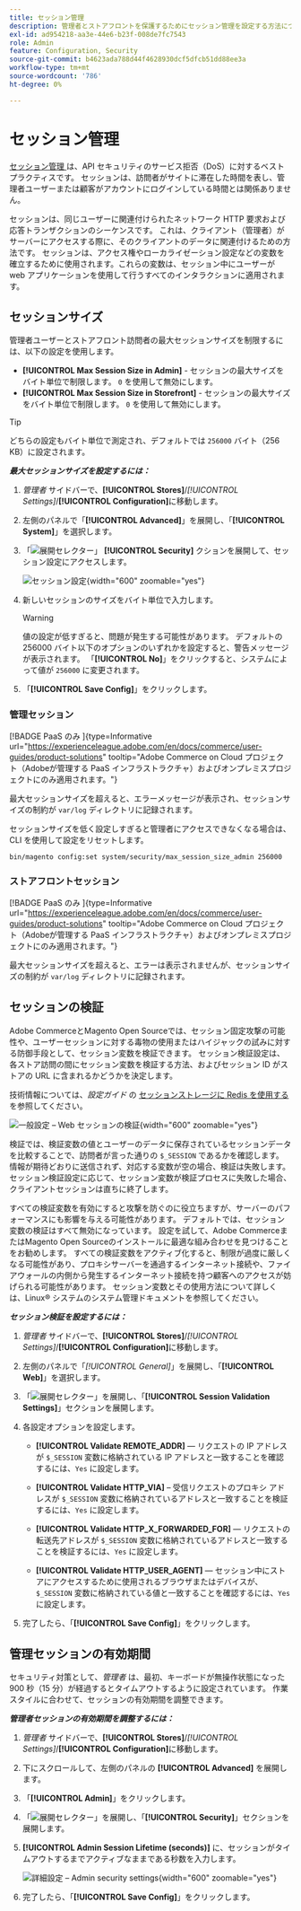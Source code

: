```yaml
---
title: セッション管理
description: 管理者とストアフロントを保護するためにセッション管理を設定する方法について説明します。
exl-id: ad954218-aa3e-44e6-b23f-008de7fc7543
role: Admin
feature: Configuration, Security
source-git-commit: b4623ada788d44f4628930dcf5dfcb51dd88ee3a
workflow-type: tm+mt
source-wordcount: '786'
ht-degree: 0%

---
```


# セッション管理

[ セッション管理 ](https://cheatsheetseries.owasp.org/cheatsheets/Session_Management_Cheat_Sheet.html) は、API セキュリティのサービス拒否（DoS）に対するベストプラクティスです。 セッションは、訪問者がサイトに滞在した時間を表し、管理者ユーザーまたは顧客がアカウントにログインしている時間とは関係ありません。

セッションは、同じユーザーに関連付けられたネットワーク HTTP 要求および応答トランザクションのシーケンスです。 これは、クライアント（管理者）がサーバーにアクセスする際に、そのクライアントのデータに関連付けるための方法です。 セッションは、アクセス権やローカライゼーション設定などの変数を確立するために使用されます。これらの変数は、セッション中にユーザーが web アプリケーションを使用して行うすべてのインタラクションに適用されます。

## セッションサイズ

管理者ユーザーとストアフロント訪問者の最大セッションサイズを制限するには、以下の設定を使用します。

- **[!UICONTROL Max Session Size in Admin]** - セッションの最大サイズをバイト単位で制限します。 `0` を使用して無効にします。
- **[!UICONTROL Max Session Size in Storefront]** - セッションの最大サイズをバイト単位で制限します。 `0` を使用して無効にします。

>[!TIP]
>
>どちらの設定もバイト単位で測定され、デフォルトでは `256000` バイト（256 KB）に設定されます。

**_最大セッションサイズを設定するには：_**

1. _管理者_ サイドバーで、**[!UICONTROL Stores]**/_[!UICONTROL Settings]_/**[!UICONTROL Configuration]**&#x200B;に移動します。

1. 左側のパネルで「**[!UICONTROL Advanced]**」を展開し、「**[!UICONTROL System]**」を選択します。

1. 「![ 展開セレクター ](../assets/icon-display-expand.png)」 **[!UICONTROL Security]** クションを展開して、セッション設定にアクセスします。

   ![ セッション設定 ](../configuration-reference/advanced/assets/system-security.png){width="600" zoomable="yes"}

1. 新しいセッションのサイズをバイト単位で入力します。

   >[!WARNING]
   >
   >値の設定が低すぎると、問題が発生する可能性があります。 デフォルトの 256000 バイト以下のオプションのいずれかを設定すると、警告メッセージが表示されます。 「**[!UICONTROL No]**」をクリックすると、システムによって値が `256000` に変更されます。

1. 「**[!UICONTROL Save Config]**」をクリックします。

### 管理セッション

[!BADGE PaaS のみ &#x200B;]{type=Informative url="https://experienceleague.adobe.com/en/docs/commerce/user-guides/product-solutions" tooltip="Adobe Commerce on Cloud プロジェクト（Adobeが管理する PaaS インフラストラクチャ）およびオンプレミスプロジェクトにのみ適用されます。"}

最大セッションサイズを超えると、エラーメッセージが表示され、セッションサイズの制約が `var/log` ディレクトリに記録されます。

セッションサイズを低く設定しすぎると管理者にアクセスできなくなる場合は、CLI を使用して設定をリセットします。

```bash
bin/magento config:set system/security/max_session_size_admin 256000
```

### ストアフロントセッション

[!BADGE PaaS のみ &#x200B;]{type=Informative url="https://experienceleague.adobe.com/en/docs/commerce/user-guides/product-solutions" tooltip="Adobe Commerce on Cloud プロジェクト（Adobeが管理する PaaS インフラストラクチャ）およびオンプレミスプロジェクトにのみ適用されます。"}

最大セッションサイズを超えると、エラーは表示されませんが、セッションサイズの制約が `var/log` ディレクトリに記録されます。

## セッションの検証

Adobe CommerceとMagento Open Sourceでは、セッション固定攻撃の可能性や、ユーザーセッションに対する毒物の使用またはハイジャックの試みに対する防御手段として、セッション変数を検証できます。 セッション検証設定は、各ストア訪問の間にセッション変数を検証する方法、およびセッション ID がストアの URL に含まれるかどうかを決定します。

技術情報については、_設定ガイド_ の [ セッションストレージに Redis を使用する ](https://experienceleague.adobe.com/docs/commerce-operations/configuration-guide/cache/redis/redis-session.html) を参照してください。

![ 一般設定 – Web セッションの検証 ](../configuration-reference/general/assets/web-session-validation-settings.png){width="600" zoomable="yes"}

検証では、検証変数の値とユーザーのデータに保存されているセッションデータを比較することで、訪問者が言った通りの `$_SESSION` であるかを確認します。 情報が期待どおりに送信されず、対応する変数が空の場合、検証は失敗します。 セッション検証設定に応じて、セッション変数が検証プロセスに失敗した場合、クライアントセッションは直ちに終了します。

すべての検証変数を有効にすると攻撃を防ぐのに役立ちますが、サーバーのパフォーマンスにも影響を与える可能性があります。 デフォルトでは、セッション変数の検証はすべて無効になっています。 設定を試して、Adobe CommerceまたはMagento Open Sourceのインストールに最適な組み合わせを見つけることをお勧めします。 すべての検証変数をアクティブ化すると、制限が過度に厳しくなる可能性があり、プロキシサーバーを通過するインターネット接続や、ファイアウォールの内側から発生するインターネット接続を持つ顧客へのアクセスが妨げられる可能性があります。 セッション変数とその使用方法について詳しくは、Linux® システムのシステム管理ドキュメントを参照してください。

**_セッション検証を設定するには：_**

1. _管理者_ サイドバーで、**[!UICONTROL Stores]**/_[!UICONTROL Settings]_/**[!UICONTROL Configuration]**&#x200B;に移動します。

1. 左側のパネルで「_[!UICONTROL General]_」を展開し、「**[!UICONTROL Web]**」を選択します。

1. 「![ 展開セレクター ](../assets/icon-display-expand.png)」を展開し、「**[!UICONTROL Session Validation Settings]**」セクションを展開します。

1. 各設定オプションを設定します。

   - **[!UICONTROL Validate REMOTE_ADDR]** — リクエストの IP アドレスが `$_SESSION` 変数に格納されている IP アドレスと一致することを確認するには、`Yes` に設定します。

   - **[!UICONTROL Validate HTTP_VIA]** – 受信リクエストのプロキシ アドレスが `$_SESSION` 変数に格納されているアドレスと一致することを検証するには、`Yes` に設定します。

   - **[!UICONTROL Validate HTTP_X_FORWARDED_FOR]** — リクエストの転送先アドレスが `$_SESSION` 変数に格納されているアドレスと一致することを検証するには、`Yes` に設定します。

   - **[!UICONTROL Validate HTTP_USER_AGENT]** — セッション中にストアにアクセスするために使用されるブラウザまたはデバイスが、`$_SESSION` 変数に格納されている値と一致することを確認するには、`Yes` に設定します。

1. 完了したら、「**[!UICONTROL Save Config]**」をクリックします。

## 管理セッションの有効期間

セキュリティ対策として、_管理者_ は、最初、キーボードが無操作状態になった 900 秒（15 分）が経過するとタイムアウトするように設定されています。 作業スタイルに合わせて、セッションの有効期間を調整できます。

**_管理者セッションの有効期間を調整するには：_**

1. _管理者_ サイドバーで、**[!UICONTROL Stores]**/_[!UICONTROL Settings]_/**[!UICONTROL Configuration]**&#x200B;に移動します。

1. 下にスクロールして、左側のパネルの **[!UICONTROL Advanced]** を展開します。

1. 「**[!UICONTROL Admin]**」をクリックします。

1. 「![ 展開セレクター ](../assets/icon-display-expand.png)」を展開し、「**[!UICONTROL Security]**」セクションを展開します。

1. **[!UICONTROL Admin Session Lifetime (seconds)]** に、セッションがタイムアウトするまでアクティブなままである秒数を入力します。

   ![ 詳細設定 – Admin security settings](../configuration-reference/advanced/assets/admin-security.png){width="600" zoomable="yes"}

1. 完了したら、「**[!UICONTROL Save Config]**」をクリックします。
